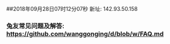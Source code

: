 ##2018年09月28日07时12分07秒 新址: 142.93.50.158
### 兔友常见问题及解答: https://github.com/wanggonging/d/blob/w/FAQ.md
